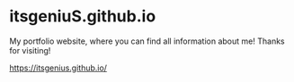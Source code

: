 # itsgeniuS.github.io
My portfolio website, where you can find all information about me!
Thanks for visiting!

https://itsgenius.github.io/
